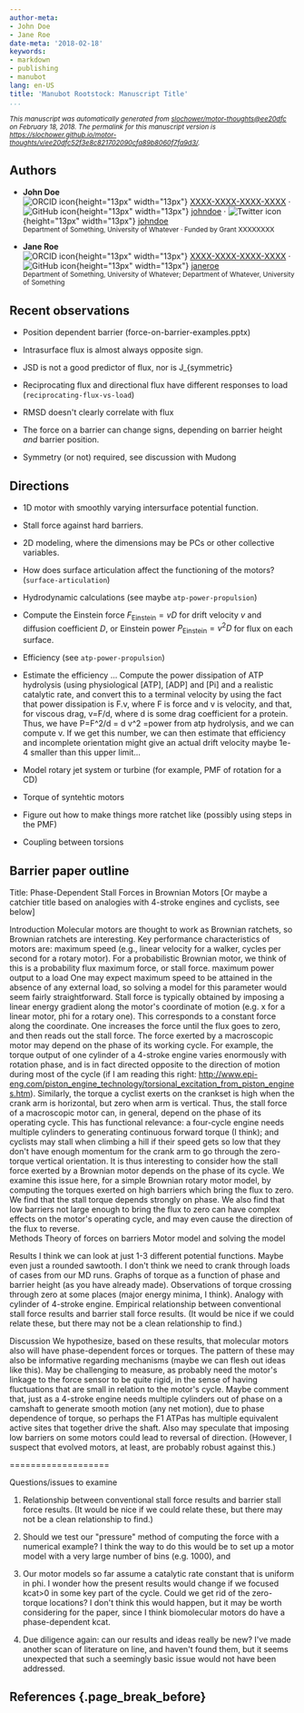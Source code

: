 ```yaml
---
author-meta:
- John Doe
- Jane Roe
date-meta: '2018-02-18'
keywords:
- markdown
- publishing
- manubot
lang: en-US
title: 'Manubot Rootstock: Manuscript Title'
...
```







<small><em>
This manuscript was automatically generated
from [slochower/motor-thoughts@ee20dfc](https://github.com/slochower/motor-thoughts/tree/ee20dfc52f3e8c821702090cfa89b8060f7fa9d3)
on February 18, 2018.
The permalink for this manuscript version is <https://slochower.github.io/motor-thoughts/v/ee20dfc52f3e8c821702090cfa89b8060f7fa9d3/>.
</em></small>

## Authors



+ **John Doe**<br>
    ![ORCID icon](images/orcid.svg){height="13px" width="13px"}
    [XXXX-XXXX-XXXX-XXXX](https://orcid.org/XXXX-XXXX-XXXX-XXXX)
    · ![GitHub icon](images/github.svg){height="13px" width="13px"}
    [johndoe](https://github.com/johndoe)
    · ![Twitter icon](images/twitter.svg){height="13px" width="13px"}
    [johndoe](https://twitter.com/johndoe)<br>
  <small>
     Department of Something, University of Whatever
     · Funded by Grant XXXXXXXX
  </small>

+ **Jane Roe**<br>
    ![ORCID icon](images/orcid.svg){height="13px" width="13px"}
    [XXXX-XXXX-XXXX-XXXX](https://orcid.org/XXXX-XXXX-XXXX-XXXX)
    · ![GitHub icon](images/github.svg){height="13px" width="13px"}
    [janeroe](https://github.com/janeroe)<br>
  <small>
     Department of Something, University of Whatever; Department of Whatever, University of Something
  </small>



## Recent observations

- Position dependent barrier (force-on-barrier-examples.pptx)

- Intrasurface flux is almost always opposite sign.

- JSD is not a good predictor of flux, nor is J_{symmetric}

- Reciprocating flux and directional flux have different responses to load
(`reciprocating-flux-vs-load`)

- RMSD doesn't clearly correlate with flux

- The force on a barrier can change signs, depending on barrier height *and* barrier position.

- Symmetry (or not) required, see discussion with Mudong



## Directions

- 1D motor with smoothly varying intersurface potential function.

- Stall force against hard barriers.

- 2D modeling, where the dimensions may be PCs or other collective variables.

- How does surface articulation affect the functioning of the motors? (`surface-articulation`)

- Hydrodynamic calculations (see maybe `atp-power-propulsion`)

- Compute the Einstein force $F_\text{Einstein} = vD$ for drift velocity $v$ and diffusion coefficient $D$, or Einstein power $P_\text{Einstein} = v^2 D$ for flux on each surface.

- Efficiency (see `atp-power-propulsion`)

- Estimate the efficiency ... Compute the power dissipation of ATP hydrolysis (using
physiological [ATP], [ADP] and [Pi] and a realistic catalytic rate, and
convert this to a terminal velocity by using the fact that power
dissipation is F.v, where F is force and v is velocity, and that, for
viscous drag, v=F/d, where d is some drag coefficient for a protein.
Thus, we have P=F^2/d = d v^2 =power from atp hydrolysis, and we can
compute v.  If we get this number, we can then estimate that efficiency
and incomplete orientation might give an actual drift velocity maybe
1e-4 smaller than this upper limit...

- Model rotary jet system or turbine (for example, PMF of rotation for a CD)

- Torque of syntehtic motors

- Figure out how to make things more ratchet like (possibly using steps in the PMF)

- Coupling between torsions

## Barrier paper outline

Title: Phase-Dependent Stall Forces in Brownian Motors [Or maybe a catchier title based on analogies with 4-stroke engines and cyclists, see below]

Introduction 
Molecular motors are thought to work as Brownian ratchets, so Brownian ratchets are interesting. Key performance characteristics of motors are:
maximum speed (e.g., linear velocity for a walker, cycles per second for a rotary motor). For a probabilistic Brownian motor, we think of this is a probability flux
maximum force, or stall force. 
maximum power output to a load
One may expect maximum speed to be attained in the absence of any external load, so solving a model for this parameter would seem fairly straightforward. 
Stall force is typically obtained by imposing a linear energy gradient along the motor's coordinate of motion (e.g. x for a linear motor, phi for a rotary one). This corresponds to a constant force along the coordinate. One increases the force until the flux goes to zero, and then reads out the stall force. 
The force exerted by a macroscopic motor may depend on the phase of its working cycle. For example, the torque output of one cylinder of a 4-stroke engine varies enormously with rotation phase, and is in fact directed opposite to the direction of motion during most of the cycle (if I am reading this right: http://www.epi-eng.com/piston_engine_technology/torsional_excitation_from_piston_engines.htm).  Similarly, the torque a cyclist exerts on the crankset is high when the crank arm is horizontal, but zero when arm is vertical. Thus, the stall force of a macroscopic motor can, in general, depend on the phase of its operating cycle.  This has functional relevance: a four-cycle engine needs multiple cylinders to generating continuous forward torque (I think); and cyclists may stall when climbing a hill if their speed gets so low that they don't have enough momentum for the crank arm to go through the zero-torque vertical orientation. 
It is thus interesting to consider how the stall force exerted by a Brownian motor depends on the phase of its cycle. We examine this issue here, for a simple Brownian rotary motor model, by computing the torques exerted on high barriers which bring the flux to zero. We find that the stall torque depends strongly on phase. We also find that low barriers not large enough to bring the flux to zero can have complex effects on the motor's operating cycle, and may even cause the direction of the flux to reverse.  
Methods
    Theory of forces on barriers
    Motor model and solving the model

Results
I think we can look at just 1-3 different potential functions. Maybe even just a rounded sawtooth. I don't think we need to crank through loads of cases from our MD runs. 
Graphs of torque as a function of phase and barrier height (as you have already made). Observations of torque crossing through zero at some places (major energy minima, I think). Analogy with cylinder of 4-stroke engine.
Empirical relationship between conventional stall force results and barrier stall force results. (It would be nice if we could relate these, but there may not be a clean relationship to find.)

Discussion
We hypothesize, based on these results, that molecular motors also will have phase-dependent forces or torques. The pattern of these may also be informative regarding mechanisms (maybe we can flesh out ideas like this). May be challenging to measure, as probably need the motor's linkage to the force sensor to be quite rigid, in the sense of having fluctuations that are small in relation to the motor's cycle. Maybe comment that, just as a 4-stroke engine needs multiple cylinders out of phase on a camshaft to generate smooth motion (any net motion), due to phase dependence of torque, so perhaps the F1 ATPas has multiple equivalent active sites that together drive the shaft. 
Also may speculate that imposing low barriers on some motors could lead to reversal of direction. (However, I suspect that evolved motors, at least, are probably robust against this.)

===================

Questions/issues to examine

1) Relationship between conventional stall force results and barrier stall force results. (It would be nice if we could relate these, but there may not be a clean relationship to find.)

2) Should we test our "pressure" method of computing the force with a numerical example? I think the way to do this would be to set up a motor model with a very large number of bins (e.g. 1000), and 
3) Our motor models so far assume a catalytic rate constant that is uniform in phi. I wonder how the present results would change if we focused kcat>0 in some key part of the cycle. Could we get rid of the zero-torque locations? I don't think this would happen, but it may be worth considering for the paper, since I think biomolecular motors do have a phase-dependent kcat.

4) Due diligence again: can our results and ideas really be new? I've made another scan of literature on line, and haven't found them, but it seems unexpected that such a seemingly basic issue would not have been addressed.




## References {.page_break_before}

<!-- Explicitly insert bibliography here -->
<div id="refs"></div>
